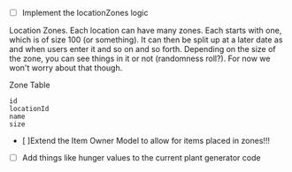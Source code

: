 - [ ] Implement the locationZones logic

Location Zones. Each location can have many zones. Each starts with one, which is of size 100 (or something). It can then be split up at a later date as and when users enter it and so on and so forth. Depending on the size of the zone, you can see things in it or not (randomness roll?). For now we won't worry about that though.

Zone Table
```
id
locationId
name
size
```

- [ ]Extend the Item Owner Model to allow for items placed in zones!!!

- [ ] Add things like hunger values to the current plant generator code

